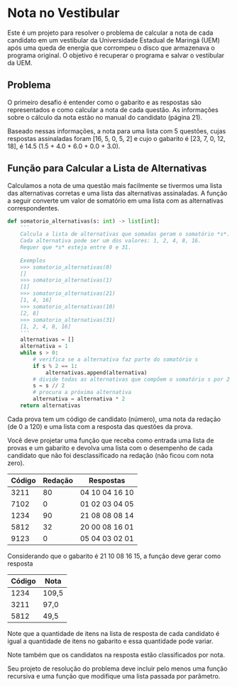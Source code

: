 # Nota no Vestibular

Este é um projeto para resolver o problema de calcular a nota de cada candidato em um vestibular da Universidade Estadual de Maringá (UEM) após uma queda de energia que corrompeu o disco que armazenava o programa original. O objetivo é recuperar o programa e salvar o vestibular da UEM.

## Problema

O primeiro desafio é entender como o gabarito e as respostas são representados e como calcular a nota de cada questão. As informações sobre o cálculo da nota estão no manual do candidato (página 21).

Baseado nessas informações, a nota para uma lista com 5 questões, cujas respostas assinaladas foram [16, 5, 0, 5, 2] e cujo o gabarito é [23, 7, 0, 12, 18], é 14.5 (1.5 + 4.0 + 6.0 + 0.0 + 3.0).

## Função para Calcular a Lista de Alternativas

Calculamos a nota de uma questão mais facilmente se tivermos uma lista das alternativas corretas e uma lista das alternativas assinaladas. A função a seguir converte um valor de somatório em uma lista com as alternativas correspondentes.

```python
def somatorio_alternativas(s: int) -> list[int]:
    '''
    Calcula a lista de alternativas que somadas geram o somatório *s*.
    Cada alternativa pode ser um dos valores: 1, 2, 4, 8, 16.
    Requer que *s* esteja entre 0 e 31.
    
    Exemplos
    >>> somatorio_alternativas(0)
    []
    >>> somatorio_alternativas(1)
    [1]
    >>> somatorio_alternativas(21)
    [1, 4, 16]
    >>> somatorio_alternativas(10)
    [2, 8]
    >>> somatorio_alternativas(31)
    [1, 2, 4, 8, 16]
    '''
    alternativas = []
    alternativa = 1
    while s > 0:
        # verifica se a alternativa faz parte do somatório s
        if s % 2 == 1:
            alternativas.append(alternativa)
        # divide todas as alternativas que compõem o somatório s por 2
        s = s // 2
        # procura a próxima alternativa
        alternativa = alternativa * 2
    return alternativas
```
Cada prova tem um código de candidato (número), uma nota da redação (de 0 a 120) e uma lista com a resposta
das questões da prova. 

Você deve projetar uma função que receba como entrada uma lista de provas e um gabarito
e devolva uma lista com o desempenho de cada candidato que não foi desclassificado na redação (não ficou com nota
zero).

| Código  | Redação | Respostas |
|-------------|-------------|-------------|
| 3211 | 80 | 04 10 04 16 10 |
| 7102 | 0 | 01 02 03 04 05 |
| 1234 | 90 | 21 08 08 08 14 |
| 5812 | 32 | 20 00 08 16 01 |
| 9123 | 0 | 05 04 03 02 01 |

Considerando que o gabarito é 21 10 08 16 15, a função deve gerar como resposta

| Código  | Nota |
|-------------|-------------|
| 1234 | 109,5 | 
| 3211 | 97,0 | 
| 5812 | 49,5 |

Note que a quantidade de itens na lista de resposta de cada candidato é igual a quantidade de itens no gabarito e essa
quantidade pode variar.

Note também que os candidatos na resposta estão classificados por nota.

Seu projeto de resolução do problema deve incluir pelo menos uma função recursiva e uma função que modifique uma
lista passada por parâmetro.

